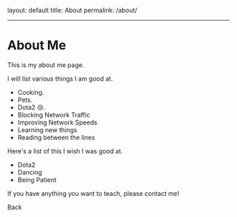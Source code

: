 layout: default
title: About
permalink: /about/

---

# About Me

This is my about me page.

I will list various things I am good at.

- Cooking.
- Pets.
- Dota2 😢.
- Blocking Network Traffic
- Improving Network Speeds
- Learning new things
- Reading between the lines

Here's a list of this I wish I was good at.

- Dota2
- Dancing
- Being Patient

If you have anything you want to teach, please contact me!


<a onclick="window.history.back()">Back</a>
